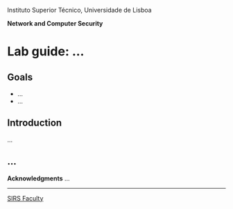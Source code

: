 Instituto Superior Técnico, Universidade de Lisboa

**Network and Computer Security**

# Lab guide: ...

## Goals

- ...
- ...

## Introduction

...
## ...


**Acknowledgments**
...


----

[SIRS Faculty](mailto:meic-sirs@disciplinas.tecnico.ulisboa.pt)
